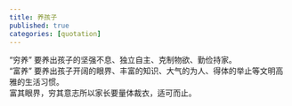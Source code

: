 ```yaml
---
title: 养孩子
published: true
categories: [quotation]
---
```


“穷养” 要养出孩子的坚强不息、独立自主、克制物欲、勤俭持家。  
“富养” 要养出孩子开阔的眼界、丰富的知识、大气的为人、得体的举止等文明高雅的生活习惯。  
富其眼界，穷其意志所以家长要量体裁衣，适可而止。
